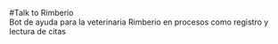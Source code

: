 #Talk to Rimberio
<br>
Bot de ayuda para la veterinaria Rimberio en procesos como registro y lectura de citas
